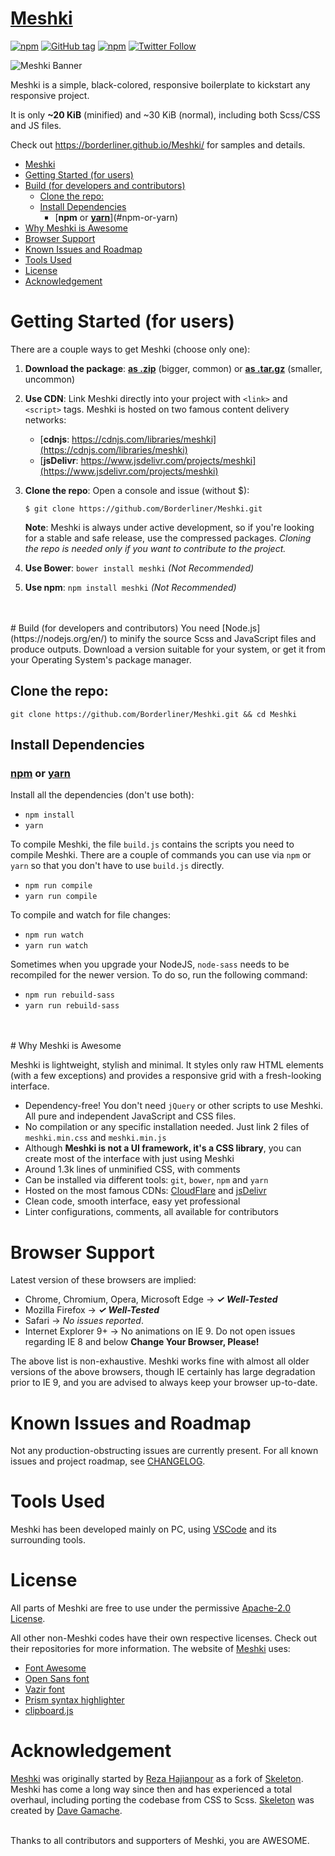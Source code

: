 # [Meshki](https://borderliner.github.io/Meshki/)
[![npm](https://img.shields.io/npm/dm/meshki.svg?maxAge=2592000?style=flat-square)](https://www.npmjs.com/package/meshki)
[![GitHub tag](https://img.shields.io/github/tag/borderliner/meshki.svg?maxAge=2592000?style=flat-square)](https://github.com/Borderliner/Meshki/releases)
[![npm](https://img.shields.io/npm/l/meshki.svg?maxAge=2592000?style=flat-square)](https://github.com/Borderliner/Meshki/blob/master/LICENSE)
[![Twitter Follow](https://img.shields.io/twitter/follow/meshki_ui.svg?style=social&label=Follow&maxAge=2592000?style=flat-square)](https://twitter.com/Meshki_UI)

![Meshki Banner](https://borderliner.github.io/Meshki/meta-image.png)

Meshki is a simple, black-colored, responsive boilerplate to kickstart any responsive project.

It is only <b>~20 KiB</b> (minified) and ~30 KiB (normal), including both Scss/CSS and JS files.

Check out <https://borderliner.github.io/Meshki/> for samples and details.

- [Meshki](#meshki)
- [Getting Started (for users)](#getting-started-for-users)
- [Build (for developers and contributors)](#build-for-developers-and-contributors)
  - [Clone the repo:](#clone-the-repo)
  - [Install Dependencies](#install-dependencies)
    - [**npm** or [**yarn**](https://yarnpkg.com/)](#npm-or-yarn)
- [Why Meshki is Awesome](#why-meshki-is-awesome)
- [Browser Support](#browser-support)
- [Known Issues and Roadmap](#known-issues-and-roadmap)
- [Tools Used](#tools-used)
- [License](#license)
- [Acknowledgement](#acknowledgement)

# Getting Started (for users)

There are a couple ways to get Meshki (choose only one):
1. **Download the package**: [**as .zip**](https://api.github.com/repos/Borderliner/Meshki/zipball) (bigger, common) or [**as .tar.gz**](https://api.github.com/repos/Borderliner/Meshki/tarball) (smaller, uncommon)
2. **Use CDN**: Link Meshki directly into your project with `<link>` and `<script>` tags. Meshki is hosted on two famous content delivery networks:
   * [**cdnjs**: https://cdnjs.com/libraries/meshki](https://cdnjs.com/libraries/meshki)
   * [**jsDelivr**: https://www.jsdelivr.com/projects/meshki](https://www.jsdelivr.com/projects/meshki)
3. **Clone the repo**: Open a console and issue (without $):
   
   `$ git clone https://github.com/Borderliner/Meshki.git`
   
   **Note**: Meshki is always under active development, so if you're looking for a stable and safe release, use the compressed packages. *Cloning the repo is needed only if you want to contribute to the project.*
4. **Use Bower**: `bower install meshki` *(Not Recommended)*
5. **Use npm**: `npm install meshki` *(Not Recommended)*
<br>
<br>
# Build (for developers and contributors)
You need [Node.js](https://nodejs.org/en/) to minify the source Scss and JavaScript files and produce outputs. Download a version suitable for your system, or get it from your Operating System's package manager. 

## Clone the repo:

`git clone https://github.com/Borderliner/Meshki.git && cd Meshki`

## Install Dependencies

### [**npm**](https://www.npmjs.com/) or [**yarn**](https://yarnpkg.com/)

Install all the dependencies (don't use both):

- `npm install`
- `yarn`

To compile Meshki, the file `build.js` contains the scripts you need to compile Meshki. There are a couple of commands you can use via `npm` or `yarn` so that you don't have to use `build.js` directly.

- `npm run compile`
- `yarn run compile`

To compile and watch for file changes:

- `npm run watch`
- `yarn run watch`

Sometimes when you upgrade your NodeJS, `node-sass` needs to be recompiled for the newer version. To do so, run the following command:

- `npm run rebuild-sass`
- `yarn run rebuild-sass`
<br>
<br>
# Why Meshki is Awesome

Meshki is lightweight, stylish and minimal. It styles only raw HTML elements (with a few exceptions) and provides a responsive grid with a fresh-looking interface.

- Dependency-free! You don't need `jQuery` or other scripts to use Meshki. All pure and independent JavaScript and CSS files.
- No compilation or any specific installation needed. Just link 2 files of `meshki.min.css` and `meshki.min.js`
- Although **Meshki is not a UI framework, it's a CSS library**, you can create most of the interface with just using Meshki
- Around 1.3k lines of unminified CSS, with comments
- Can be installed via different tools: `git`, `bower`, `npm` and `yarn`
- Hosted on the most famous CDNs: [CloudFlare](https://cdnjs.com/libraries/meshki) and [jsDelivr](https://www.jsdelivr.com/projects/meshki)
- Clean code, smooth interface, easy yet professional
- Linter configurations, comments, all available for contributors

# Browser Support
Latest version of these browsers are implied:
- Chrome, Chromium, Opera, Microsoft Edge -> ***✓ Well-Tested***
- Mozilla Firefox -> ***✓ Well-Tested***
- Safari -> *No issues reported*.
- Internet Explorer 9+ -> No animations on IE 9. Do not open issues regarding IE 8 and below **Change Your Browser, Please!**

The above list is non-exhaustive. Meshki works fine with almost all older versions of the above browsers, though IE certainly has large degradation prior to IE 9, and you are advised to always keep your browser up-to-date.

# Known Issues and Roadmap
Not any production-obstructing issues are currently present. For all known issues and project roadmap, see [CHANGELOG](https://github.com/Borderliner/Meshki/blob/master/CHANGELOG.md).

# Tools Used

Meshki has been developed mainly on PC, using [VSCode](https://code.visualstudio.com) and its surrounding tools.

# License

All parts of Meshki are free to use under the permissive [Apache-2.0 License](https://github.com/Borderliner/Meshki/blob/master/LICENSE).

All other non-Meshki codes have their own respective licenses. Check out their repositories for more information.
The website of [Meshki](https://borderliner.github.io/Meshki/) uses:

- [Font Awesome](http://fontawesome.io/)
- [Open Sans font](https://fonts.google.com/specimen/Open+Sans)
- [Vazir font](https://rastikerdar.github.io/vazir-font/)
- [Prism syntax highlighter](http://prismjs.com)
- [clipboard.js](https://clipboardjs.com)

# Acknowledgement

[Meshki](https://borderliner.github.io/Meshki/) was originally started by [Reza Hajianpour](mailto:ryan.hajianpour@gmail.com) as a fork of [Skeleton](https://github.com/dhg/Skeleton). Meshki has come a long way since then and has experienced a total overhaul, including porting the codebase from CSS to Scss.
[Skeleton](https://github.com/dhg/Skeleton) was created by [Dave Gamache](https://twitter.com/dhg).

<br>
Thanks to all contributors and supporters of Meshki, you are AWESOME.
